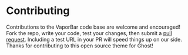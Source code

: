 # Contributing

Contributions to the VaporBar code base are welcome and encouraged! Fork the repo, write your code, test your changes, then submit a [pull request](https://github.com/cjhubbs/VaporBar/pulls). Including a test URL in your PR will speed things up on our side. Thanks for contributing to this open source theme for Ghost!
